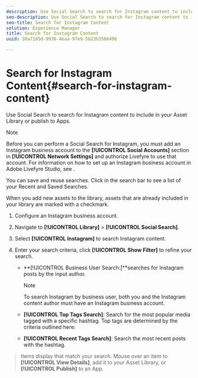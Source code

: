 ```yaml
---
description: Use Social Search to search for Instagram content to include in your Asset Library or publish to Apps.
seo-description: Use Social Search to search for Instagram content to include in your Asset Library or publish to Apps.
seo-title: Search for Instagram Content
solution: Experience Manager
title: Search for Instagram Content
uuid: 38a7185d-9936-4eaa-97e9-5b23b3566496

---
```


# Search for Instagram Content{#search-for-instagram-content}

Use Social Search to search for Instagram content to include in your Asset Library or publish to Apps.

>[!NOTE]
>
>Before you can perform a Social Search for Instagram, you must add an Instagram business account to the **[!UICONTROL Social Accounts]** section in **[!UICONTROL Network Settings]** and authorize Livefyre to use that account. For information on how to set up an Instagram business account in Adobe Livefyre Studio, see [](../c-users-creating-accounts-with-studio-access/t-configure-social-accout-instagram/c-about-instagram-accounts.md#c_about_instagram_accounts).

You can save and reuse searches. Click in the search bar to see a list of your Recent and Saved Searches.

When you add new assets to the library, assets that are already included in your library are marked with a checkmark.

1. Configure an Instagram business account.
1. Navigate to **[!UICONTROL Library]** > **[!UICONTROL Social Search]**.
1. Select **[!UICONTROL Instagram]** to search Instagram content.
1. Enter your search criteria, click **[!UICONTROL Show Filter]** to refine your search.

    * **[!UICONTROL Business User Search:]**searches for Instagram posts by the input author.    
    
      >[!NOTE]
      >
      >To search Instagram by business user, both you and the Instagram content author must have an Instagram business account.

    * **[!UICONTROL Top Tags Search]**: Search for the most popular media tagged with a specific hashtag. Top tags are determined by the criteria outlined here: [](https://developers.facebook.com/docs/instagram-api/reference/hashtag/top-media) 
    
    * **[!UICONTROL Recent Tags Search]**: Search the most recent posts with the hashtag.

>Items display that match your search. Mouse over an item to **[!UICONTROL View Details]**, add it to your Asset Library, or **[!UICONTROL Publish]** to an App.


